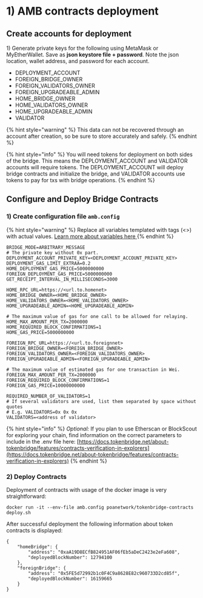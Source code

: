 # 1\) AMB contracts deployment

## Create accounts for deployment

1\) Generate private keys for the following using MetaMask or MyEtherWallet. Save as **json keystore file + password**. Note the json location,  wallet address, and password for each account.

* DEPLOYMENT\_ACCOUNT
* FOREIGN\_BRIDGE\_OWNER
* FOREIGN\_VALIDATORS\_OWNER
* FOREIGN\_UPGRADEABLE\_ADMIN
* HOME\_BRIDGE\_OWNER
* HOME\_VALIDATORS\_OWNER
* HOME\_UPGRADEABLE\_ADMIN
* VALIDATOR

{% hint style="warning" %}
This data can not be recovered through an account after creation, so be sure to store accurately and safely.
{% endhint %}

{% hint style="info" %}
You will need tokens for deployment on both sides of the bridge. This means the DEPLOYMENT\_ACCOUNT and VALIDATOR accounts will require tokens. The DEPLOYMENT\_ACCOUNT will deploy bridge contracts and initialize the bridge, and VALIDATOR accounts use tokens to pay for txs with bridge operations.
{% endhint %}



## Configure and Deploy Bridge Contracts

### 1\) Create configuration file `amb.config`

{% hint style="warning" %}
Replace all variables templated with tags \(&lt;&gt;\) with actual values. [Learn more about variables here ](https://github.com/poanetwork/tokenbridge-contracts/blob/master/deploy/README.md#erc-to-native-bridge-mode-configuration-example)
{% endhint %}

```text
BRIDGE_MODE=ARBITRARY_MESSAGE
# The private key without 0x part.
DEPLOYMENT_ACCOUNT_PRIVATE_KEY=<DEPLOYMENT_ACCOUNT_PRIVATE_KEY>
DEPLOYMENT_GAS_LIMIT_EXTRAA=0.2
HOME_DEPLOYMENT_GAS_PRICE=5000000000
FOREIGN_DEPLOYMENT_GAS_PRICE=5000000000
GET_RECEIPT_INTERVAL_IN_MILLISECONDS=3000

HOME_RPC_URL=https://<url.to.homenet>
HOME_BRIDGE_OWNER=<HOME_BRIDGE_OWNER>
HOME_VALIDATORS_OWNER=<HOME_VALIDATORS_OWNER>
HOME_UPGRADEABLE_ADMIN=<HOME_UPGRADEABLE_ADMIN>

# The maximum value of gas for one call to be allowed for relaying.
HOME_MAX_AMOUNT_PER_TX=2000000
HOME_REQUIRED_BLOCK_CONFIRMATIONS=1
HOME_GAS_PRICE=5000000000

FOREIGN_RPC_URL=https://<url.to.foreignnet>
FOREIGN_BRIDGE_OWNER=<FOREIGN_BRIDGE_OWNER>
FOREIGN_VALIDATORS_OWNER=<FOREIGN_VALIDATORS_OWNER>
FOREIGN_UPGRADEABLE_ADMIN=<FOREIGN_UPGRADEABLE_ADMIN>

# The maximum value of estimated gas for one transaction in Wei.
FOREIGN_MAX_AMOUNT_PER_TX=2000000
FOREIGN_REQUIRED_BLOCK_CONFIRMATIONS=1
FOREIGN_GAS_PRICE=10000000000

REQUIRED_NUMBER_OF_VALIDATORS=1
# If several validators are used, list them separated by space without quotes
# E.g. VALIDATORS=0x 0x 0x
VALIDATORS=<address of validator>
```

{% hint style="info" %}
_Optional:_ If you plan to use Etherscan or BlockScout for exploring your chain, find information on the correct parameters to include in the .env file here: [https://docs.tokenbridge.net/about-tokenbridge/features/contracts-verification-in-explorers](https://docs.tokenbridge.net/about-tokenbridge/features/contracts-verification-in-explorers)
{% endhint %}

### 2\) Deploy Contracts

Deployment of contracts with usage of the docker image is very straightforward:

```text
docker run -it --env-file amb.config poanetwork/tokenbridge-contracts deploy.sh
```

After successful deployment the following information about token contracts is displayed:

```text
{
    "homeBridge": {
        "address": "0xaA19D8ECfB824951AF06fEb5aDeC2423e2eFa608",
        "deployedBlockNumber": 12794100
    },
    "foreignBridge": {
        "address": "0x5FE5d72992b1c0F4C9a8628E82c960733D2cd85f",
        "deployedBlockNumber": 16159665
    }
}
```

